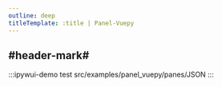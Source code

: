 ```yaml
---
outline: deep
titleTemplate: :title | Panel-Vuepy
---
```


## #header-mark#
:::ipywui-demo test
src/examples/panel_vuepy/panes/JSON
::: 